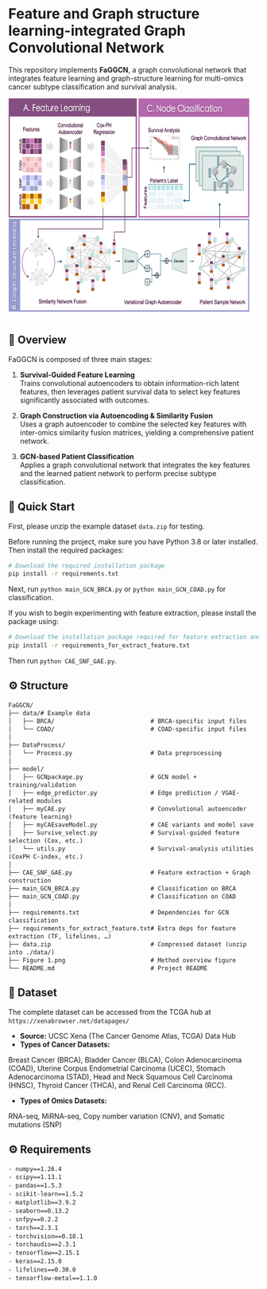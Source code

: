 # Feature and Graph structure learning-integrated Graph Convolutional Network

This repository implements **FaGGCN**, a graph convolutional network that integrates feature learning and graph-structure learning for multi-omics cancer subtype classification and survival analysis.

<img width="624" height="441" alt="image" src="Figure 1.png" />

## 🧠 Overview

FaGGCN is composed of three main stages:

1. **Survival-Guided Feature Learning**  
   Trains convolutional autoencoders to obtain information-rich latent features, then leverages patient survival data to select key features significantly associated with outcomes.

2. **Graph Construction via Autoencoding & Similarity Fusion**  
   Uses a graph autoencoder to combine the selected key features with inter-omics similarity fusion matrices, yielding a comprehensive patient network.

3. **GCN-based Patient Classification**  
   Applies a graph convolutional network that integrates the key features and the learned patient network to perform precise subtype classification.

## 🚀 Quick Start

First, please unzip the example dataset `data.zip` for testing.

Before running the project, make sure you have Python 3.8 or later installed. Then install the required packages:

```bash
# Download the required installation package
pip install -r requirements.txt
```
Next, run `python main_GCN_BRCA.py` or `python main_GCN_COAD.py` for classification.

If you wish to begin experimenting with feature extraction, please install the package using:
```bash
# Download the installation package required for feature extraction and graph construction
pip install -r requirements_for_extract_feature.txt
```
Then run `python CAE_SNF_GAE.py`.


## ⚙️  Structure
```
FaGGCN/
├── data/# Example data
│   ├── BRCA/                           # BRCA-specific input files
│   └── COAD/                           # COAD-specific input files
│
├── DataProcess/
│   └── Process.py                      # Data preprocessing
│
├── model/
│   ├── GCNpackage.py                   # GCN model + training/validation
│   ├── edge_predictor.py               # Edge prediction / VGAE-related modules
│   ├── myCAE.py                        # Convolutional autoencoder (feature learning)
│   ├── myCAEsaveModel.py               # CAE variants and model save
│   ├── Survive_select.py               # Survival-guided feature selection (Cox, etc.)
│   └── utils.py                        # Survival-analysis utilities (CoxPH C-index, etc.)
│
├── CAE_SNF_GAE.py                      # Feature extraction + Graph construction
├── main_GCN_BRCA.py                    # Classification on BRCA
├── main_GCN_COAD.py                    # Classification on COAD
│
├── requirements.txt                    # Dependencies for GCN classification
├── requirements_for_extract_feature.txt# Extra deps for feature extraction (TF, lifelines, …)
├── data.zip                            # Compressed dataset (unzip into ./data/)
├── Figure 1.png                        # Method overview figure
└── README.md                           # Project README
```

## 🧪 Dataset
The complete dataset can be accessed from the TCGA hub at `https://xenabrowser.net/datapages/`
- **Source:** UCSC Xena (The Cancer Genome Atlas, TCGA) Data Hub
- **Types of Cancer Datasets:** 

Breast Cancer (BRCA), Bladder Cancer (BLCA), Colon Adenocarcinoma (COAD), Uterine Corpus Endometrial Carcinoma (UCEC), Stomach Adenocarcinoma (STAD), Head and Neck Squamous Cell Carcinoma (HNSC), Thyroid Cancer (THCA), and Renal Cell Carcinoma (RCC).
- **Types of Omics Datasets:**


RNA-seq, MiRNA-seq, Copy number variation (CNV), and Somatic mutations (SNP)


## ⚙️ Requirements

```bash
- numpy==1.26.4
- scipy==1.13.1
- pandas==1.5.3
- scikit-learn==1.5.2
- matplotlib==3.9.2
- seaborn==0.13.2
- snfpy==0.2.2
- torch==2.3.1
- torchvision==0.18.1
- torchaudio==2.3.1
- tensorflow==2.15.1
- keras==2.15.0
- lifelines==0.30.0
- tensorflow-metal==1.1.0
```

